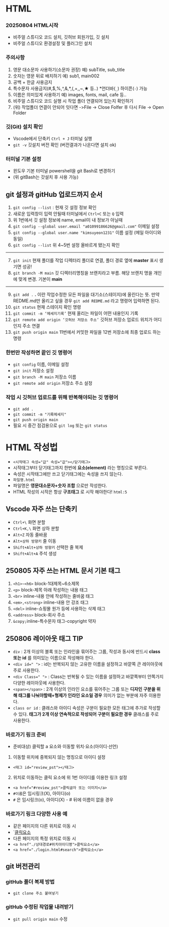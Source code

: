 # HTML
### 20250804 HTML시작
* 비주얼 스튜디오 코드 설치, 깃허브 회원가입, 깃 설치
* 비주얼 스튜디오 환경설정 및 플러그인 설치
### 주의사항
1. 영문 대소문자 사용하기(소문자 권장) 예) subTitle, sub_title
2. 숫자는 영문 뒤로 배치하기 예) sub1, main002
3. 공백 + 한글 사용금지
4. 특수문자 사용금지(#,$,%,^,&,*,(,+,\,~,★ 등..) *언더바(`_`) 하이픈(`-`) 가능
5. 이름은 의미있게 사용하기 예) images, fonts, mail, cafe 등..
6. 비주얼 스튜디오 코드 실행 시 작업 폴더 연결되어 있는지 확인하기
7. (위) 작업폴더 연결이 안되어 잇다면 ->File -> Close Folfer 후 다시 File -> Open Folder
### 깃(Git) 설치 확인
* Vscode에서 단축키 `Ctrl + J` 터미널 실행
* `git -v` 깃설치 버전 확인 (버전결과가 나온다면 설치 ok)
### 터미널 기본 설정
* 윈도우 기본 터미널 powershell을 git Bash로 변경하기
* (위 gitBash는 갓설치 후 사용 가능)
## git 설정과 gitHub 업로드까지 순서
1. `git config --list` : 현재 깃 설정 정보 확인
2. 새로운 입력창이 입력 안될때 터미널에서 `Ctrl+C` 또는 `Q` 입력
3. 위 1번에서 깃 설정 정보에 name, email이 내 정보가 아닐때
4. `git config --global user.email "a01099186626@gmail.com"` 이메일 설정 
5. `git config --global user.name "kimsuyeon1231"` 이름 설정 (메일 아이디와 동일)
6. `git config --list` 위 4~5번 설정 올바르게 됐는지 확인
---
7. `git init` 현재 폴더를 작업 디렉터리 폴더로 연결, 폴더 경로 옆에 **master** 표시 생기면 성공!
8. `git branch -M main` 깃 디렉터리명칭을 브랜치라고 부름. 해당 브랜치 명을 개인에 맞게 변경. 기본이 **main**
---
9. `git add .` **.** 이란 작업수정한 모든 파일을 대기소(스테이지)에 올린다는 뜻. 만약 REDME.md만 올리고 싶을 경우 `git add REDME.md` 라고 명령어 입력하면 된다.
10. `git status` 현재 스테이지 확인 명령
11. `git commit -m ‘메세지기록’`  현재 올리는 파일이 어떤 내용인지 기록
12. `git remote add origin ‘깃허브 저장소 주소’` 깃허브 저장소 업로드 위치가 어디인지 주소 연결
13. `git push origin main` 11번에서 커밋한 파일을 12번 저장소에 최종 업로드 하는 명령
### 한번만 작성하면 끝인 깃 명령어
* `git config` 이름, 이메일 설정
* `git init` 저장소 설정
* `git branch -M main` 저장소 이름
* `git remote add origin` 저장소 주소 설정
### 작업 시 깃허브 업로드를 위해 반복해야되는 깃 명령어
* `git add .`
* `git commit -m "기록메세지"`
* `git push origin main`
* 필요 시 중간 점검용으로 `git log` 또는 `git status`
# HTML 작성법
* `<시작태그 속성="값" 속성="값"></닫기태그>`
* 시작태그부터 닫기태그까지 한번에 **요소(element)** 라는 명칭으로 부른다.
* 속성은 시작태그에만 쓰고 닫기태그에는 속성을 쓰지 않는다.
* `파일명.html`
* 파일명은 **영문대소문자+숫자 조합** 으로만 작성한다.
* HTML 작성의 시작은 항상 **구조태그** 로 시작 해야한다! `html:5`
## Vscode 자주 쓰는 단축키
* `Ctrl+\` 화면 분할
* `Ctrl+K,\` 화면 상하 분할
* `Alt+Z` 자동 줄바꿈
* `Alt+상하 방향키` 줄 이동
* `Shift+Alt+상하 방향키` 선택한 줄 복제
* `Shift+Alt+A` 주석 생성
## 250805 자주 쓰는 HTML 문서 기본 태그
1. `<h1>~<h6>` block-1대제목~6소제목
2. `<p>` block-제목 아래 작성하는 내용 태그
3. `<br>` inline-내용 안에 작성하는 줄바꿈 태그
4. `<em>,<strong>` inline-내용 안 강조 태그
5. `<del>` inline-쇼핑몰 원가 등에 사용하는 삭제 태그
6. `<address>` block-회사 주소
7. `&copy;`inline-특수문자 태그-copyright 약자
## 250806 레이아웃 태그 TIP
* `div` : 2개 이상의 블록 또는 인라인을 묶어주는 그룹, 작성과 동시에 반드시 **class 또는 id** 를 의미있는 이름으로 작성해야 한다.
* `<div id=" ">` : id는 반복되지 않는 고유한 이름을 설정하고 바깥쪽 큰 레이아웃에 주로 사용한다.
* `<div Class=" ">` : Class는 반복될 수 있는 이름을 설정하고 바깥쪽부터 안쪽가지 다양한 레이아웃에 사용한다.
* `<span></span>` : 2개 이상의 인라인 요소를 묶어주는 그룹 또는 **디자인 구분을 위해 태그를 나눠야할때+형제가 인라인 요소일 경우** 의미가 없는 부분에 자주 이용한다.
* `class or id` : 클래스와 아이디 속성은 구분이 필요한 모든 태그에 추가로 작성할 수 있다. **태그가 2개 이상 연속적으로 작성되어 구분이 필요한 경우** 클래스를 주로 사용한다.
### 바로가기 링크 준비
* 준비대상) 클릭할 a 요소와 이동할 위치·요소(아이디·선언)
1. 이동할 위치에 중복되지 않는 명칭으로 아이디 설정
* `<태그 id="review_pst"></태그>`
2. 위치로 이동하는 클릭 요소에 위 1번 아이디를 이용한 링크 설정
* `<a href="#review_pst">클릭글자 또는 이미지</a>`
* `#이름`은 임시링크(X), 아이디(o)
* `#` 은 임시링크(o), 아이디(X) - # 뒤에 이름이 없을 경우
### 바로가기 링크 다양한 사용 예
* 같은 페이지의 다른 위치로 이동 시
* `<a href="#위치아이디명">클릭요소</a>
* 다른 페이지의 특정 위치로 이동 시
* `<a href"./상대경로#위치아이디명">클릭요소</a>`
* `<a href="./login.html#search">클릭요소</a>`
## git 버전관리
### gitHub 폴더 복제 방법
* `git clone 주소 붙여넣기`
### gitHub 수정된 작업물 내려받기
* `git pull origin main`
수정